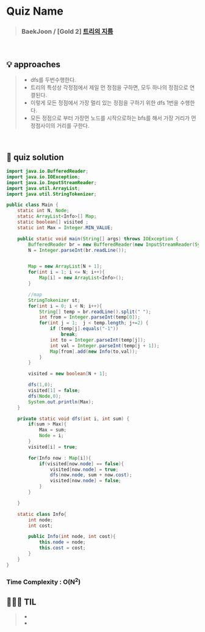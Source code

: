 # Quiz Name
> ### BaekJoon / [Gold 2] <a href = "https://www.acmicpc.net/problem/1167"> 트리의 지름 </a>

<br>

## 💡 approaches
>  - dfs를 두번수행한다.
>  - 트리의 특성상 각정점에서 제일 먼 정점을 구하면, 모두 하나의 정점으로 연결된다.
>  - 이렇게 모든 정점에서 가장 멀리 있는 정점을 구하기 위한 dfs 1번을 수행한다.
>  - 모든 정점으로 부터 가장먼 노드를 시작으로하는 bfs를 해서 가장 거리가 먼 정점사이의 거리를 구한다.

<br>

## 🔑 quiz solution

```java
import java.io.BufferedReader;
import java.io.IOException;
import java.io.InputStreamReader;
import java.util.ArrayList;
import java.util.StringTokenizer;

public class Main {
    static int N, Node;
    static ArrayList<Info>[] Map;
    static boolean[] visited ;
    static int Max = Integer.MIN_VALUE;

    public static void main(String[] args) throws IOException {
        BufferedReader br = new BufferedReader(new InputStreamReader(System.in));
        N = Integer.parseInt(br.readLine());


        Map = new ArrayList[N + 1];
        for(int i = 1; i <= N; i++){
            Map[i] = new ArrayList<Info>();
        }

        //map
        StringTokenizer st;
        for(int i = 0; i < N; i++){
            String[] temp = br.readLine().split(" ");
            int from = Integer.parseInt(temp[0]);
            for(int j = 1;  j < temp.length; j+=2) {
                if (temp[j].equals("-1"))
                    break;
                int to = Integer.parseInt(temp[j]);
                int val = Integer.parseInt(temp[j + 1]);
                Map[from].add(new Info(to,val));
            }
        }

        visited = new boolean[N + 1];

        dfs(1,0);
        visited[1] = false;
        dfs(Node,0);
        System.out.println(Max);
    }

    private static void dfs(int i, int sum) {
        if(sum > Max){
            Max = sum;
            Node = i;
        }
        visited[i] = true;

        for(Info now : Map[i]){
            if(visited[now.node] == false){
                visited[now.node] = true;
                dfs(now.node, sum + now.cost);
                visited[now.node] = false;
            }
        }

    }

    static class Info{
        int node;
        int cost;

        public Info(int node, int cost){
            this.node = node;
            this.cost = cost;
        }
    }
}


```
### Time Complexity : O(N<sup>2</sup>)
## 👩🏻‍🏫 TIL
>  -
>  -
